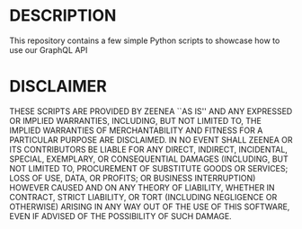 DESCRIPTION
===========

This repository contains a few simple Python scripts to showcase how to use our GraphQL API


DISCLAIMER
==========

THESE SCRIPTS ARE PROVIDED BY ZEENEA ``AS IS'' AND ANY EXPRESSED OR IMPLIED WARRANTIES, INCLUDING, BUT NOT LIMITED TO, THE IMPLIED WARRANTIES OF MERCHANTABILITY AND FITNESS FOR A PARTICULAR PURPOSE ARE DISCLAIMED. IN NO EVENT SHALL ZEENEA OR ITS CONTRIBUTORS BE LIABLE FOR ANY DIRECT, INDIRECT, INCIDENTAL, SPECIAL, EXEMPLARY, OR CONSEQUENTIAL DAMAGES (INCLUDING, BUT NOT LIMITED TO, PROCUREMENT OF SUBSTITUTE GOODS OR SERVICES; LOSS OF USE, DATA, OR PROFITS; OR BUSINESS INTERRUPTION) HOWEVER CAUSED AND ON ANY THEORY OF LIABILITY, WHETHER IN CONTRACT, STRICT LIABILITY, OR TORT (INCLUDING NEGLIGENCE OR OTHERWISE) ARISING IN ANY WAY OUT OF THE USE OF THIS SOFTWARE, EVEN IF ADVISED OF THE POSSIBILITY OF SUCH DAMAGE.
